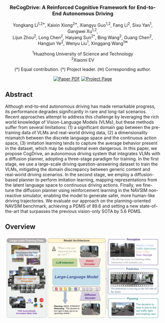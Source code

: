

<div align="center">
<h3>ReCogDrive: A Reinforced Cognitive Framework for End-to-End Autonomous Driving</h3>

Yongkang Li<sup>1,2\*</sup>, Kaixin Xiong<sup>2\*</sup>, Xiangyu Guo<sup>1,2</sup>, Fang Li<sup>2</sup>, Sixu Yan<sup>1</sup>, Gangwei Xu<sup>1,2</sup>,  
Lijun Zhou<sup>2</sup>, Long Chen<sup>2</sup>, Haiyang Sun<sup>2†</sup>, Bing Wang<sup>2</sup>, Guang Chen<sup>2</sup>,  
Hangjun Ye<sup>2</sup>, Wenyu Liu<sup>1</sup>, Xinggang Wang<sup>1✉</sup>  

<sup>1</sup>Huazhong University of Science and Technology  
<sup>2</sup>Xiaomi EV  

(\*) Equal contribution. (†) Project leader. (✉) Corresponding author.  

<a href="https://arxiv.org/abs/2506.08052"><img src='https://img.shields.io/badge/arXiv-ReCogDrive-red' alt='Paper PDF'></a>
<a href="https://xiaomi-research.github.io/recogdrive/"><img src='https://img.shields.io/badge/Project_Page-ReCogDrive-green' alt='Project Page'></a>
</div>


<!-- ## Introduction -->
## Abstract
Although end-to-end autonomous driving has made remarkable progress, its performance degrades significantly in rare and long-tail scenarios. Recent approaches attempt to address this challenge by leveraging the rich world knowledge of Vision-Language Models (VLMs), but these methods suffer from several limitations: 
(1) a significant domain gap between the pre-training data of VLMs and real-world driving data, 
(2) a dimensionality mismatch between the discrete language space and the continuous action space, 
(3) imitation learning tends to capture the average behavior present in the dataset, which may be suboptimal even dangerous.
In this paper, we propose CogDrive, an autonomous driving system that integrates VLMs with a diffusion planner, adopting a three-stage paradigm for training. In the first stage, we use a large-scale driving question-answering dataset to train the VLMs, mitigating the domain discrepancy between generic content and real-world driving scenarios.
In the second stage, we employ a diffusion-based planner to perform imitation learning, mapping representations from the latent language space to continuous driving actions. Finally, we fine-tune the diffusion planner using reinforcement learning in the NAVSIM non-reactive simulator, enabling the model to generate safer, more human-like driving trajectories.
We evaluate our approach on the planning-oriented NAVSIM benchmark, achieving a PDMS of 89.6 and setting a new state-of-the-art that surpasses the previous vision-only SOTA by 5.6 PDMS.
         

## Overview
<div align="center">
<img src="assets/images/framework.jpg" width="1000">
</div>

<!-- ## News

